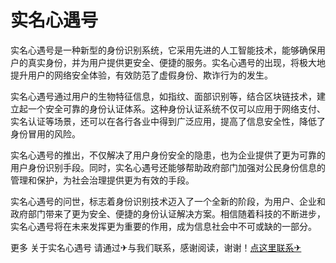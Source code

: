 # 实名心遇号

实名心遇号是一种新型的身份识别系统，它采用先进的人工智能技术，能够确保用户的真实身份，并为用户提供更安全、便捷的服务。实名心遇号的出现，将极大地提升用户的网络安全体验，有效防范了虚假身份、欺诈行为的发生。

实名心遇号通过用户的生物特征信息，如指纹、面部识别等，结合区块链技术，建立起一个安全可靠的身份认证体系。这种身份认证系统不仅可以应用于网络支付、实名认证等场景，还可以在各行各业中得到广泛应用，提高了信息安全性，降低了身份冒用的风险。

实名心遇号的推出，不仅解决了用户身份安全的隐患，也为企业提供了更为可靠的用户身份识别手段。同时，实名心遇号还能够帮助政府部门加强对公民身份信息的管理和保护，为社会治理提供更为有效的手段。

实名心遇号的问世，标志着身份识别技术迈入了一个全新的阶段，为用户、企业和政府部门带来了更为安全、便捷的身份认证解决方案。相信随着科技的不断进步，实名心遇号将在未来发挥更为重要的作用，成为信息社会中不可或缺的一部分。

更多 关于实名心遇号 请通过✈与我们联系，感谢阅读，谢谢！[点这里联系✈](https://gg.k02.cc)